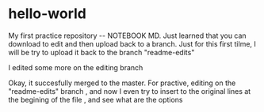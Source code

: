 # hello-world
My first practice repository -- NOTEBOOK MD. Just learned that you can download to edit
and then upload back to a branch. Just for this first tilme, I will be try to upload it back to the 
branch "readme-edits"

I edited some more on the editing branch

Okay, it succesfully merged to the master. For practive, editing on the "readme-edits" branch
, and now I even try to insert to the original lines at the begining of the file
, and see what are the options
